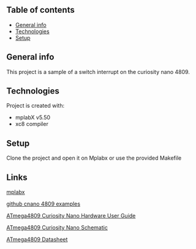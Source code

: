 ## Table of contents
* [General info](#general-info)
* [Technologies](#technologies)
* [Setup](#setup)

## General info
This project is a sample of a switch interrupt on the curiosity nano 4809.
	
## Technologies
Project is created with:
* mplabX v5.50
* xc8 compiler
	
## Setup
Clone the project and open it on Mplabx or use the provided Makefile

## Links
[mplabx](https://www.microchip.com/en-us/development-tools-tools-and-software/mplab-x-ide)

[github cnano 4809 examples](https://github.com/microchip-pic-avr-examples?q=atmega4809+cnano)

[ATmega4809 Curiosity Nano Hardware User Guide](https://ww1.microchip.com/downloads/en/DeviceDoc/ATmega4809-Curiosity-Nano-HW-UG-DS50002804B.pdf)

[ATmega4809 Curiosity Nano Schematic](https://ww1.microchip.com/downloads/en/DeviceDoc/ATmega4809_Curiosity_Nano_Schematics.pdf)

[ATmega4809 Datasheet](https://ww1.microchip.com/downloads/en/DeviceDoc/ATmega4808-09-DataSheet-DS40002173C.pdf)

